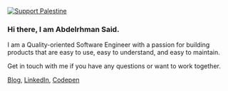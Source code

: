 [![Support Palestine](https://raw.githubusercontent.com/hampusborgos/country-flags/main/png100px/ps.png)](https://github.com/hampusborgos/country-flags/blob/main/png100px/ps.png)

### Hi there, I am Abdelrhman Said.

I am a Quality-oriented Software Engineer with a passion for building products that are easy to use, easy to understand, and easy to maintain.

Get in touch with me if you have any questions or want to work together.

[Blog](https://abdelrhmansaid.com),
[LinkedIn](https://www.linkedin.com/in/abdelrhmansaid/),
[Codepen](https://codepen.io/abdelrhmansaid/)
